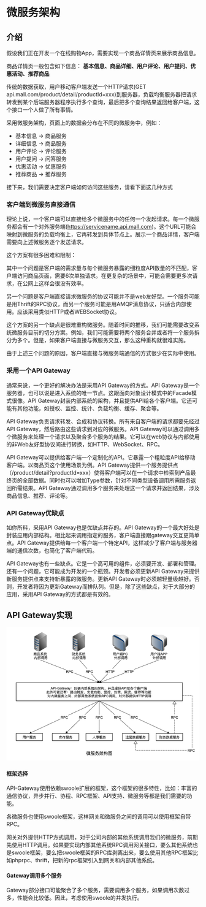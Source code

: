 # 微服务架构

## 介绍

假设我们正在开发一个在线购物App，需要实现一个商品详情页来展示商品信息。

商品详情页一般包含如下信息：
**基本信息、商品详细、用户评论、用户提问、优惠活动、推荐商品**

传统的数据获取，用户移动客户端发送一个HTTP请求(GET api.mall.com/product/detail/productId=xxx)到服务器，负载均衡服务器把请求转发到某个后端服务器程序执行多个查询，最后把多个查询结果返回给客户端，这个接口一个人做了所有事情。

采用微服务架构，页面上的数据会分布在不同的微服务中，例如：

* 基本信息 -> 商品服务
* 详细信息 -> 商品服务
* 用户评论 -> 评论服务
* 用户提问 -> 问答服务
* 优惠活动 -> 优惠服务
* 推荐商品 -> 推荐服务

接下来，我们需要决定客户端如何访问这些服务，请看下面这几种方式

### 客户端到微服务直接通信

理论上说，一个客户端可以直接给多个微服务中的任何一个发起请求。每一个微服务都会有一个对外服务端(https://servicename.api.mall.com)。这个URL可能会映射到微服务的负载均衡上，它再转发到具体节点上。展示一个商品详情，客户端需要向上述微服务逐个发送请求。

这个方案有很多困难和限制：

其中一个问题是客户端的需求量与每个微服务暴露的细粒度API数量的不匹配，客户端访问商品页面，需要6次单独请求。在更复杂的场景中，可能会需要更多次请求，在公网上这样会很没有效率。

另一个问题是客户端直接请求微服务的协议可能并不是web友好型。一个服务可能是用Thrift的RPC协议，而另一个服务可能是用AMQP消息协议，只适合内部使用。应该采用类似HTTP或者WEBSocket协议。

这个方案的另一个缺点是很难重构微服务。随着时间的推移，我们可能需要改变系统微服务目前的切分方案。例如，我们可能需要将两个服务合并或者将一个服务拆分为多个。但是，如果客户端直接与微服务交互，那么这种重构就很难实施。

由于上述三个问题的原因，客户端直接与微服务端通信的方式很少在实际中使用。

### 采用一个API Gateway

通常来说，一个更好的解决办法是采用API Gateway的方式。API Gateway是一个服务器，也可以说是进入系统的唯一节点。这跟面向对象设计模式中的Facade模式很像。API Gateway封装内部系统的架构，并且提供API给各个客户端。它还可能有其他功能，如授权、监控、统计、负载均衡、缓存、聚合等。

API Gateway负责请求转发、合成和协议转换。所有来自客户端的请求都要先经过API Gateway，然后路由这些请求到对应的微服务。API Gateway可以通过调用多个微服务来处理一个请求以及聚合多个服务的结果。它可以在web协议与内部使用的非Web友好型协议间进行转换，如HTTP、WebSocket、RPC。

API Gateway可以提供给客户端一个定制化的API。它暴露一个粗粒度API给移动客户端。以商品页这个使用场景为例。API Gateway提供一个服务提供点（/product/detail?productId=xxx）使得客户端可以在一个请求中检索到产品最终页的全部数据。同时也可以增加Type参数，针对不同类型设备调用所需服务返回所需结果。API Gateway通过调用多个服务来处理这一个请求并返回结果，涉及商品信息、推荐、评论等。

### API Gateway优缺点

如你所料，采用API Gateway也是优缺点并存的。API Gateway的一个最大好处是封装应用内部结构。相比起来调用指定的服务，客户端直接跟gateway交互更简单点。API Gateway提供给每一个客户端一个特定API，这样减少了客户端与服务器端的通信次数，也简化了客户端代码。

API Gateway也有一些缺点。它是一个高可用的组件，必须要开发、部署和管理。还有一个问题，它可能成为开发的一个瓶颈。开发者必须更新API Gateway来提供新服务提供点来支持新暴露的微服务。更新API Gateway时必须越轻量级越好。否则，开发者将因为更新Gateway而排队列。但是，除了这些缺点，对于大部分的应用，采用API Gateway的方式都是有效的。

## API Gateway实现

![微服务架构.png](https://raw.githubusercontent.com/windboy3699/mydocs/master/images/soa.png)

#### 框架选择

API-Gateway使用依赖swoole扩展的框架，这个框架的很多特性，比如：丰富的通信协议，异步并行、协程、RPC框架、API支持、微服务等都是我们需要的功能。

各微服务也使用swoole框架，这样网关和微服务之间的调用可以使用框架自带RPC。

网关对外提供HTTP方式调用，对于公司内部的其他系统调用我们的微服务，前期先使用HTTP调用。如果要实现内部其他系统RPC调用网关接口，要么其他系统也是swoole框架，要么把swoole框架的RPC库剥离出来，要么使用其他RPC框架比如phprpc、thrift，把新的rpc框架引入到网关和内部其他系统。

#### Gateway调用多个服务

Gateway部分接口可能聚合了多个服务，需要调用多个服务，如果调用次数过多，性能会比较低。因此，考虑使用swoole的并发执行。


